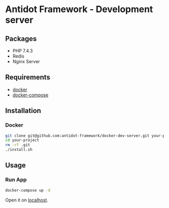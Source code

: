 # Antidot Framework - Development server

## Packages

* PHP 7.4.3
* Redis
* Nginx Server

## Requirements

* [docker](https://docs.docker.com/install/)
* [docker-compose](https://docs.docker.com/compose/install/)

## Installation

### Docker

```bash
git clone git@github.com:antidot-framework/docker-dev-server.git your-project
cd your-project
rm -rf .git
./install.sh
```

## Usage

### Run App

````bash
docker-compose up -d
````
Open it on [localhost](http://localhost).
